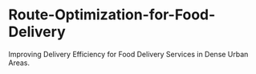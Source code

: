 # Route-Optimization-for-Food-Delivery
Improving Delivery Efficiency for Food Delivery Services in Dense Urban Areas.
